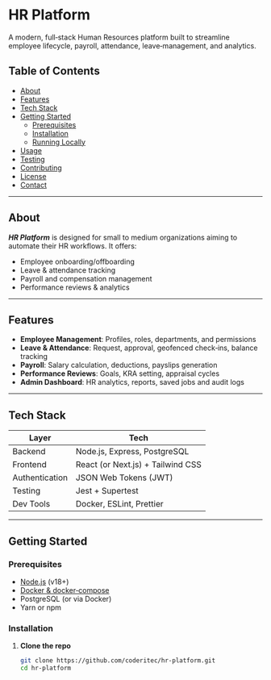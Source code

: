 # HR Platform

A modern, full‑stack Human Resources platform built to streamline employee lifecycle, payroll, attendance, leave‑management, and analytics.

## Table of Contents

- [About](#about)
- [Features](#features)
- [Tech Stack](#tech-stack)
- [Getting Started](#getting-started)
  - [Prerequisites](#prerequisites)
  - [Installation](#installation)
  - [Running Locally](#running-locally)
- [Usage](#usage)
- [Testing](#testing)
- [Contributing](#contributing)
- [License](#license)
- [Contact](#contact)

---

## About

**_HR Platform_** is designed for small to medium organizations aiming to automate their HR workflows. It offers:

- Employee onboarding/offboarding
- Leave & attendance tracking
- Payroll and compensation management
- Performance reviews & analytics

---

## Features

- **Employee Management**: Profiles, roles, departments, and permissions
- **Leave & Attendance**: Request, approval, geofenced check‑ins, balance tracking
- **Payroll**: Salary calculation, deductions, payslips generation
- **Performance Reviews**: Goals, KRA setting, appraisal cycles
- **Admin Dashboard**: HR analytics, reports, saved jobs and audit logs

---

## Tech Stack

| Layer          | Tech                              |
| -------------- | --------------------------------- |
| Backend        | Node.js, Express, PostgreSQL      |
| Frontend       | React (or Next.js) + Tailwind CSS |
| Authentication | JSON Web Tokens (JWT)             |
| Testing        | Jest + Supertest                  |
| Dev Tools      | Docker, ESLint, Prettier          |

---

## Getting Started

### Prerequisites

- [Node.js](https://nodejs.org/) (v18+)
- [Docker &amp; docker‑compose](https://www.docker.com/)
- PostgreSQL (or via Docker)
- Yarn or npm

### Installation

1. **Clone the repo**
   ```bash
   git clone https://github.com/coderitec/hr-platform.git
   cd hr-platform
   ```
